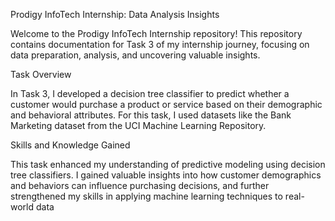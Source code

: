 Prodigy InfoTech Internship: Data Analysis Insights

Welcome to the Prodigy InfoTech Internship repository! This repository contains documentation for Task 3 of my internship journey, focusing on data preparation, analysis, and uncovering valuable insights.

Task Overview

In Task 3, I developed a decision tree classifier to predict whether a customer would purchase a product or service based on their demographic and behavioral attributes. For this task, I used datasets like the Bank Marketing dataset from the UCI Machine Learning Repository.

Skills and Knowledge Gained

This task enhanced my understanding of predictive modeling using decision tree classifiers. I gained valuable insights into how customer demographics and behaviors can influence purchasing decisions, and further strengthened my skills in applying machine learning techniques to real-world data
